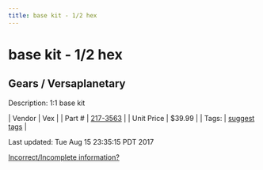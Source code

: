 ```yaml
---
title: base kit - 1/2 hex
---
```


# base kit - 1/2 hex
## Gears / Versaplanetary
Description: 	1:1 base kit 

| Vendor | Vex | 
| Part # | [217-3563](http://www.vexrobotics.com/versaplanetary.html) | 
| Unit Price | $39.99 | 
| Tags: | [suggest tags](https://docs.google.com/forms/d/e/1FAIpQLSeWyY8v3RgOty-MyWmh9U0iivNYN_molChYyS-0U-o-kOAv_g/viewform) | 

Last updated: Tue Aug 15 23:35:15 PDT 2017

 [Incorrect/Incomplete information?](https://docs.google.com/forms/d/e/1FAIpQLSeWyY8v3RgOty-MyWmh9U0iivNYN_molChYyS-0U-o-kOAv_g/viewform)